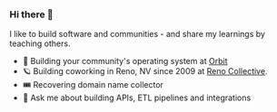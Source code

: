 ### Hi there 👋

I like to build software and communities - and share my learnings by teaching others. 

- 🔭 Building your community's operating system at [Orbit](https://orbit.love)
- 🪐 Building coworking in Reno, NV since 2009 at [Reno Collective](https://renocollective.com).
- 🎟️ Recovering domain name collector
- 💬 Ask me about building APIs, ETL pipelines and integrations
